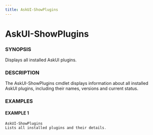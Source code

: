 ```yaml
---
title: AskUI-ShowPlugins
---
```


# AskUI-ShowPlugins

### SYNOPSIS

Displays all installed AskUI plugins.

### DESCRIPTION

The AskUI-ShowPlugins cmdlet displays information about all installed AskUI plugins,
including their names, versions and current status.

### EXAMPLES

#### EXAMPLE 1

```powershell
AskUI-ShowPlugins
Lists all installed plugins and their details.
```

